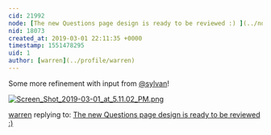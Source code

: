 ```yaml
---
cid: 21992
node: [The new Questions page design is ready to be reviewed :) ](../notes/edie_blues/01-07-2019/the-new-questions-page-design-is-ready-to-be-reviewed)
nid: 18073
created_at: 2019-03-01 22:11:35 +0000
timestamp: 1551478295
uid: 1
author: [warren](../profile/warren)
---
```


 Some more refinement with input from [@sylvan](/profile/sylvan)!


[![Screen_Shot_2019-03-01_at_5.11.02_PM.png](/i/29656)](/i/29656?size=original)



[warren](../profile/warren) replying to: [The new Questions page design is ready to be reviewed :) ](../notes/edie_blues/01-07-2019/the-new-questions-page-design-is-ready-to-be-reviewed)

